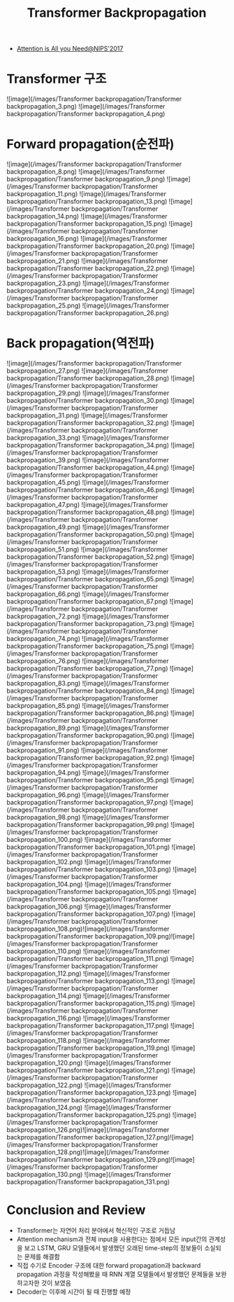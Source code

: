 ﻿---
layout: post
title: "2. Transformer Backpropagation"
# date: 2016-06-19 10:00:00 +0900
categories: review
# tags: [LSTM, Anomaly Detection, ICML, Deep Learning]
---
* [Attention is All you Need@NIPS'2017](https://proceedings.neurips.cc/paper_files/paper/2017/file/3f5ee243547dee91fbd053c1c4a845aa-Paper.pdf)
# Transformer 구조
![image](/images/Transformer backpropagation/Transformer backpropagation_3.png)
![image](/images/Transformer backpropagation/Transformer backpropagation_4.png)

# Forward propagation(순전파)
![image](/images/Transformer backpropagation/Transformer backpropagation_8.png)
![image](/images/Transformer backpropagation/Transformer backpropagation_9.png)
![image](/images/Transformer backpropagation/Transformer backpropagation_11.png)
![image](/images/Transformer backpropagation/Transformer backpropagation_13.png)
![image](/images/Transformer backpropagation/Transformer backpropagation_14.png)
![image](/images/Transformer backpropagation/Transformer backpropagation_15.png)
![image](/images/Transformer backpropagation/Transformer backpropagation_16.png)
![image](/images/Transformer backpropagation/Transformer backpropagation_20.png)
![image](/images/Transformer backpropagation/Transformer backpropagation_21.png)
![image](/images/Transformer backpropagation/Transformer backpropagation_22.png)
![image](/images/Transformer backpropagation/Transformer backpropagation_23.png)
![image](/images/Transformer backpropagation/Transformer backpropagation_24.png)
![image](/images/Transformer backpropagation/Transformer backpropagation_25.png)
![image](/images/Transformer backpropagation/Transformer backpropagation_26.png)

# Back propagation(역전파)
![image](/images/Transformer backpropagation/Transformer backpropagation_27.png)
![image](/images/Transformer backpropagation/Transformer backpropagation_28.png)
![image](/images/Transformer backpropagation/Transformer backpropagation_29.png)
![image](/images/Transformer backpropagation/Transformer backpropagation_30.png)
![image](/images/Transformer backpropagation/Transformer backpropagation_31.png)
![image](/images/Transformer backpropagation/Transformer backpropagation_32.png)
![image](/images/Transformer backpropagation/Transformer backpropagation_33.png)
![image](/images/Transformer backpropagation/Transformer backpropagation_34.png)
![image](/images/Transformer backpropagation/Transformer backpropagation_39.png)
![image](/images/Transformer backpropagation/Transformer backpropagation_44.png)
![image](/images/Transformer backpropagation/Transformer backpropagation_45.png)
![image](/images/Transformer backpropagation/Transformer backpropagation_46.png)
![image](/images/Transformer backpropagation/Transformer backpropagation_47.png)
![image](/images/Transformer backpropagation/Transformer backpropagation_48.png)
![image](/images/Transformer backpropagation/Transformer backpropagation_49.png)
![image](/images/Transformer backpropagation/Transformer backpropagation_50.png)
![image](/images/Transformer backpropagation/Transformer backpropagation_51.png)
![image](/images/Transformer backpropagation/Transformer backpropagation_52.png)
![image](/images/Transformer backpropagation/Transformer backpropagation_53.png)
![image](/images/Transformer backpropagation/Transformer backpropagation_65.png)
![image](/images/Transformer backpropagation/Transformer backpropagation_66.png)
![image](/images/Transformer backpropagation/Transformer backpropagation_67.png)
![image](/images/Transformer backpropagation/Transformer backpropagation_72.png)
![image](/images/Transformer backpropagation/Transformer backpropagation_73.png)
![image](/images/Transformer backpropagation/Transformer backpropagation_74.png)
![image](/images/Transformer backpropagation/Transformer backpropagation_75.png)
![image](/images/Transformer backpropagation/Transformer backpropagation_76.png)
![image](/images/Transformer backpropagation/Transformer backpropagation_77.png)
![image](/images/Transformer backpropagation/Transformer backpropagation_83.png)
![image](/images/Transformer backpropagation/Transformer backpropagation_84.png)
![image](/images/Transformer backpropagation/Transformer backpropagation_85.png)
![image](/images/Transformer backpropagation/Transformer backpropagation_86.png)
![image](/images/Transformer backpropagation/Transformer backpropagation_89.png)
![image](/images/Transformer backpropagation/Transformer backpropagation_90.png)
![image](/images/Transformer backpropagation/Transformer backpropagation_91.png)
![image](/images/Transformer backpropagation/Transformer backpropagation_92.png)
![image](/images/Transformer backpropagation/Transformer backpropagation_94.png)
![image](/images/Transformer backpropagation/Transformer backpropagation_95.png)
![image](/images/Transformer backpropagation/Transformer backpropagation_96.png)
![image](/images/Transformer backpropagation/Transformer backpropagation_97.png)
![image](/images/Transformer backpropagation/Transformer backpropagation_98.png)
![image](/images/Transformer backpropagation/Transformer backpropagation_99.png)
![image](/images/Transformer backpropagation/Transformer backpropagation_100.png)
![image](/images/Transformer backpropagation/Transformer backpropagation_101.png)
![image](/images/Transformer backpropagation/Transformer backpropagation_102.png)
![image](/images/Transformer backpropagation/Transformer backpropagation_103.png)
![image](/images/Transformer backpropagation/Transformer backpropagation_104.png)
![image](/images/Transformer backpropagation/Transformer backpropagation_105.png)
![image](/images/Transformer backpropagation/Transformer backpropagation_106.png)
![image](/images/Transformer backpropagation/Transformer backpropagation_107.png)
![image](/images/Transformer backpropagation/Transformer backpropagation_108.png)![image](/images/Transformer backpropagation/Transformer backpropagation_109.png)![image](/images/Transformer backpropagation/Transformer backpropagation_110.png)
![image](/images/Transformer backpropagation/Transformer backpropagation_111.png)
![image](/images/Transformer backpropagation/Transformer backpropagation_112.png)
![image](/images/Transformer backpropagation/Transformer backpropagation_113.png)
![image](/images/Transformer backpropagation/Transformer backpropagation_114.png)
![image](/images/Transformer backpropagation/Transformer backpropagation_115.png)
![image](/images/Transformer backpropagation/Transformer backpropagation_116.png)
![image](/images/Transformer backpropagation/Transformer backpropagation_117.png)
![image](/images/Transformer backpropagation/Transformer backpropagation_118.png)
![image](/images/Transformer backpropagation/Transformer backpropagation_119.png)
![image](/images/Transformer backpropagation/Transformer backpropagation_120.png)
![image](/images/Transformer backpropagation/Transformer backpropagation_121.png)
![image](/images/Transformer backpropagation/Transformer backpropagation_122.png)
![image](/images/Transformer backpropagation/Transformer backpropagation_123.png)
![image](/images/Transformer backpropagation/Transformer backpropagation_124.png)
![image](/images/Transformer backpropagation/Transformer backpropagation_125.png)
![image](/images/Transformer backpropagation/Transformer backpropagation_126.png)![image](/images/Transformer backpropagation/Transformer backpropagation_127.png)![image](/images/Transformer backpropagation/Transformer backpropagation_128.png)![image](/images/Transformer backpropagation/Transformer backpropagation_129.png)![image](/images/Transformer backpropagation/Transformer backpropagation_130.png)
![image](/images/Transformer backpropagation/Transformer backpropagation_131.png)

# Conclusion and Review
* Transformer는 자연어 처리 분야에서 혁신적인 구조로 거듭남
* Attention mechanism과 전체 input을 사용한다는 점에서 모든 input간의 관계성을 보고 LSTM, GRU 모델들에서 발생했던 오래된 time-step의 정보들이 소실되는 문제를 해결함
* 직접 수기로 Encoder 구조에 대한 forward propagation과 backward propagation 과정을 작성해봤을 때 RNN 계열 모델들에서 발생했던 문제들을 보완하고자한 것이 보였음
* Decoder는 이후에 시간이 될 때 진행할 예정